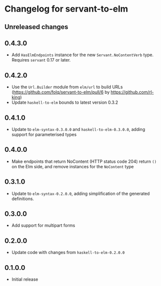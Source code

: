 # Changelog for servant-to-elm

## Unreleased changes

## 0.4.3.0

- Add `HasElmEndpoints` instance for the new `Servant.NoContentVerb` type. Requires `servant` 0.17 or later.

## 0.4.2.0

- Use the `Url.Builder` module from `elm/url` to build URLs (https://github.com/folq/servant-to-elm/pull/6 by https://github.com/rl-king)
- Update `haskell-to-elm` bounds to latest version 0.3.2

## 0.4.1.0

- Update to `elm-syntax-0.3.0.0` and `haskell-to-elm-0.3.0.0`, adding support for parameterised types

## 0.4.0.0

- Make endpoints that return NoContent (HTTP status code 204) return `()` on the Elm side, and remove instances for the `NoContent` type

## 0.3.1.0

- Update to `elm-syntax-0.2.0.0`, adding simplification of the generated definitions.

## 0.3.0.0

- Add support for multipart forms

## 0.2.0.0

- Update code with changes from `haskell-to-elm-0.2.0.0`

## 0.1.0.0

- Initial release
